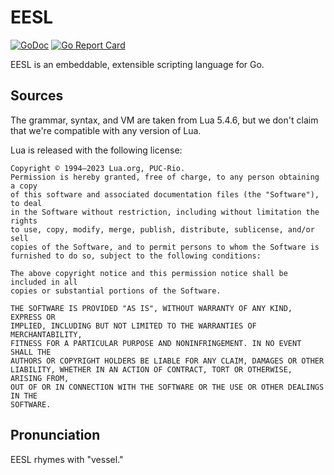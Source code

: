 # EESL
[![GoDoc](https://godoc.org/github.com/mdhender/eesl?status.svg)](http://godoc.org/github.com/mdhender/eesl)
[![Go Report Card](https://goreportcard.com/badge/github.com/mdhender/eesl)](https://goreportcard.com/report/github.com/mdhender/eesl)

EESL is an embeddable, extensible scripting language for Go.

## Sources
The grammar, syntax, and VM are taken from Lua 5.4.6,
but we don't claim that we're compatible with any version of Lua.

Lua is released with the following license:

    Copyright © 1994–2023 Lua.org, PUC-Rio.
    Permission is hereby granted, free of charge, to any person obtaining a copy
    of this software and associated documentation files (the "Software"), to deal
    in the Software without restriction, including without limitation the rights
    to use, copy, modify, merge, publish, distribute, sublicense, and/or sell
    copies of the Software, and to permit persons to whom the Software is
    furnished to do so, subject to the following conditions:
    
    The above copyright notice and this permission notice shall be included in all
    copies or substantial portions of the Software.
    
    THE SOFTWARE IS PROVIDED "AS IS", WITHOUT WARRANTY OF ANY KIND, EXPRESS OR
    IMPLIED, INCLUDING BUT NOT LIMITED TO THE WARRANTIES OF MERCHANTABILITY,
    FITNESS FOR A PARTICULAR PURPOSE AND NONINFRINGEMENT. IN NO EVENT SHALL THE
    AUTHORS OR COPYRIGHT HOLDERS BE LIABLE FOR ANY CLAIM, DAMAGES OR OTHER
    LIABILITY, WHETHER IN AN ACTION OF CONTRACT, TORT OR OTHERWISE, ARISING FROM,
    OUT OF OR IN CONNECTION WITH THE SOFTWARE OR THE USE OR OTHER DEALINGS IN THE
    SOFTWARE.

## Pronunciation
EESL rhymes with "vessel."
